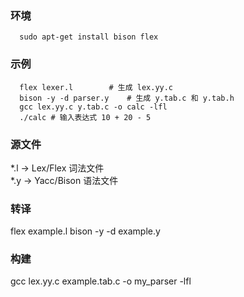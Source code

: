 
### 环境
```shell
  sudo apt-get install bison flex
```

### 示例
```shell
  flex lexer.l        # 生成 lex.yy.c
  bison -y -d parser.y    # 生成 y.tab.c 和 y.tab.h
  gcc lex.yy.c y.tab.c -o calc -lfl
  ./calc # 输入表达式 10 + 20 - 5

```

### 源文件
  *.l → Lex/Flex 词法文件  
  *.y → Yacc/Bison 语法文件

### 转译
  flex example.l
  bison -y -d example.y

### 构建
 gcc lex.yy.c example.tab.c -o my_parser -lfl

